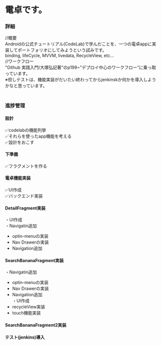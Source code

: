 # 電卓です。  

### 詳細  
//概要  
Androidの公式チュートリアル(CodeLab)で学んだことを、一つの電卓appに実装してポートフォリオにしてみようという試みです。  
binding, lifeCycle, MVVM, livedata, RecycleView, etc...  
//ワークフロー  
"Github 実践入門/大塚弘記著"のp199~”デプロイ中心のワークフロー”に乗っ取っています。  
※但しテストは、機能実装がだいたい終わってからjenkinskか何かを導入しようかなと思っています。  
　　
### 進捗管理
#### 設計  
✅codelabの機能列挙  
✅それらを使ったapp機能を考える  
✅設計をおこす  
#### 下準備  
✅フラグメントを作る  
#### 電卓機能実装  
✅UI作成  
✅バックエンド実装  
#### DetailFragment実装  
・UI作成  
・Navigatin追加  
  - optin-menuの実装  
  - Nav Drawerの実装  
  - Navigation追加
#### SearchBananaFragment実装  
・Navigatin追加  
  - optin-menuの実装  
  - Nav Drawerの実装  
  - Navigation追加  
・UI作成
 - recycleView実装  
 - touch機能実装  
#### SearchBananaFragment2実装  
#### テスト(jenkins)導入  
